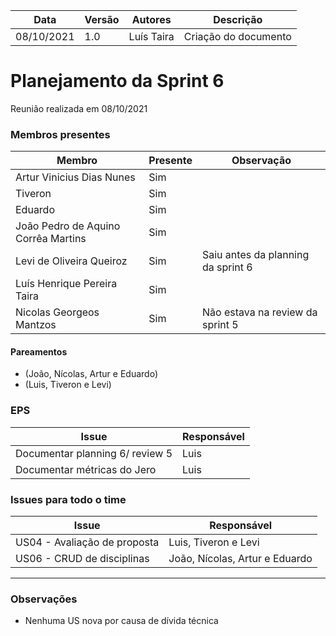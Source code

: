 | Data | Versão | Autores | Descrição |
|--|--|--|--|
| 08/10/2021 | 1.0 | Luís Taira | Criação do documento |

# Planejamento da Sprint 6
Reunião realizada em 08/10/2021

### Membros presentes
| Membro | Presente | Observação |
|--|--|--|
|Artur Vinicius Dias Nunes| Sim |  |
|Tiveron| Sim |  |
|Eduardo| Sim |  |
|João Pedro de Aquino Corrêa Martins| Sim |  |
|Levi de Oliveira Queiroz| Sim | Saiu antes da planning da sprint 6 |
|Luís Henrique Pereira Taira| Sim |  |
|Nicolas Georgeos Mantzos| Sim | Não estava na review da sprint 5 |

#### Pareamentos
* (João, Nícolas, Artur e Eduardo)
* (Luis, Tiveron e Levi)

### EPS
| Issue | Responsável |
|--|--|
| Documentar planning 6/ review 5 | Luis |
| Documentar métricas do Jero | Luis |

### Issues para todo o time
| Issue | Responsável |
|--|--|
| US04 - Avaliação de proposta | Luis, Tiveron e Levi |
| US06 - CRUD de disciplinas | João, Nícolas, Artur e Eduardo |

<hr>

### Observações
* Nenhuma US nova por causa de dívida técnica
